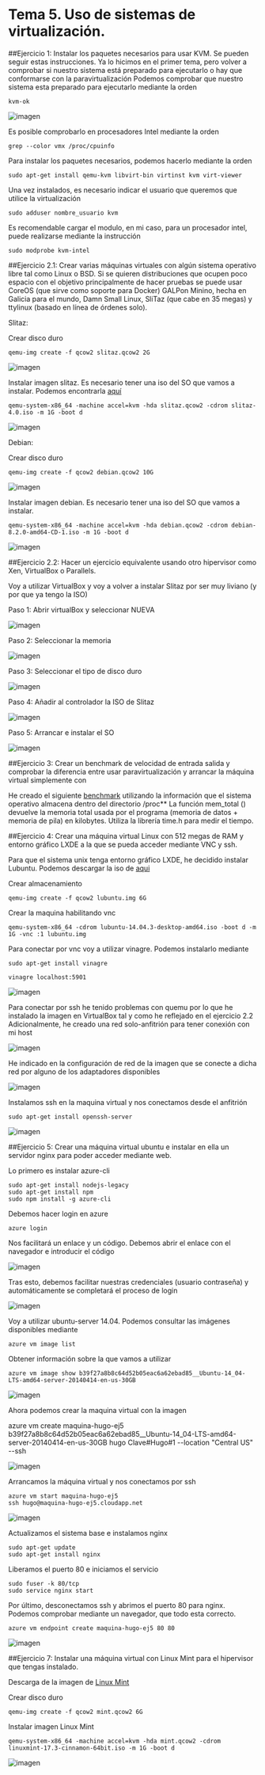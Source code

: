 # Tema 5. Uso de sistemas de virtualización. 

##Ejercicio 1: Instalar los paquetes necesarios para usar KVM. Se pueden seguir estas instrucciones. Ya lo hicimos en el primer tema, pero volver a comprobar si nuestro sistema está preparado para ejecutarlo o hay que conformarse con la paravirtualización
Podemos comprobar que nuestro sistema esta preparado para ejecutarlo mediante la orden

	kvm-ok

![imagen](https://www.dropbox.com/s/slhca4tlofunqpj/kvm.png?dl=1)

Es posible comprobarlo en procesadores Intel mediante la orden 

	grep --color vmx /proc/cpuinfo

Para instalar los paquetes necesarios, podemos hacerlo mediante la orden

	sudo apt-get install qemu-kvm libvirt-bin virtinst kvm virt-viewer

Una vez instalados, es necesario indicar el usuario que queremos que utilice la virtualización

	sudo adduser nombre_usuario kvm

Es recomendable cargar el modulo, en mi caso, para un procesador intel, puede realizarse mediante la instrucción

	sudo modprobe kvm-intel

##Ejercicio 2.1: Crear varias máquinas virtuales con algún sistema operativo libre tal como Linux o BSD. Si se quieren distribuciones que ocupen poco espacio con el objetivo principalmente de hacer pruebas se puede usar CoreOS (que sirve como soporte para Docker) GALPon Minino, hecha en Galicia para el mundo, Damn Small Linux, SliTaz (que cabe en 35 megas) y ttylinux (basado en línea de órdenes solo).

Slitaz: 

Crear disco duro

	qemu-img create -f qcow2 slitaz.qcow2 2G

![imagen](https://www.dropbox.com/s/26fimpmrx361dvu/slitazD.png?dl=1)

Instalar imagen slitaz. Es necesario tener una iso del SO que vamos a instalar. Podemos encontrarla [aquí](http://www.slitaz.org/en/)

	qemu-system-x86_64 -machine accel=kvm -hda slitaz.qcow2 -cdrom slitaz-4.0.iso -m 1G -boot d

![imagen](https://www.dropbox.com/s/o4yg7s3fuyicx7d/slitazI.png?dl=1)


Debian:

Crear disco duro
	
	qemu-img create -f qcow2 debian.qcow2 10G

![imagen](https://www.dropbox.com/s/jlbq07lmtkd585x/discoD.png?dl=1)

Instalar imagen debian. Es necesario tener una iso del SO que vamos a instalar.

	qemu-system-x86_64 -machine accel=kvm -hda debian.qcow2 -cdrom debian-8.2.0-amd64-CD-1.iso -m 1G -boot d

![imagen](https://www.dropbox.com/s/cmsfrzeobpis9je/debianI.png?dl=1)

	

##Ejercicio 2.2: Hacer un ejercicio equivalente usando otro hipervisor como Xen, VirtualBox o Parallels.

Voy a utilizar VirtualBox y voy a volver a instalar Slitaz por ser muy liviano (y por que ya tengo la ISO)

Paso 1: Abrir virtualBox y seleccionar NUEVA

![imagen](https://www.dropbox.com/s/vtgbp7se5cvpsfj/vb1.png?dl=1)

Paso 2: Seleccionar la memoria

![imagen](https://www.dropbox.com/s/say4jyw3dsdzlaq/vb2.png?dl=1)

Paso 3: Seleccionar el tipo de disco duro

![imagen](https://www.dropbox.com/s/gf0yegwzngj9w5l/vb3.png?dl=1)

Paso 4: Añadir al controlador la ISO de Slitaz

![imagen](https://www.dropbox.com/s/2p8ig9et9zr11wx/vb4.png?dl=1)

Paso 5: Arrancar e instalar el SO

![imagen](https://www.dropbox.com/s/jhtoguiq01173xf/vb5.png?dl=1)

##Ejercicio 3: Crear un benchmark de velocidad de entrada salida y comprobar la diferencia entre usar paravirtualización y arrancar la máquina virtual simplemente con

He creado el siguiente [benchmark](https://github.com/hugobarzano/IV-2015-16/blob/master/ejercicios/HugoBarzano/bm2.cpp) utilizando la información que el sistema operativo almacena dentro del directorio /proc**
La función mem_total () devuelve la memoria total usada por el programa (memoria de datos + memoria de pila) en kilobytes. Utiliza la librería time.h para medir el tiempo. 

##Ejercicio 4: Crear una máquina virtual Linux con 512 megas de RAM y entorno gráfico LXDE a la que se pueda acceder mediante VNC y ssh.

Para que el sistema unix tenga entorno gráfico LXDE, he decidido instalar Lubuntu. Podemos descargar la iso de [aqui](http://cdimage.ubuntu.com/lubuntu/releases/14.04/release/)

Crear almacenamiento
	
	qemu-img create -f qcow2 lubuntu.img 6G

Crear la maquina habilitando vnc

	qemu-system-x86_64 -cdrom lubuntu-14.04.3-desktop-amd64.iso -boot d -m 1G -vnc :1 lubuntu.img


Para conectar por vnc voy a utilizar vinagre. Podemos instalarlo mediante 

	sudo apt-get install vinagre

	vinagre localhost:5901

![imagen](https://www.dropbox.com/s/1e2k773w1ae7rp9/vinagre1.png?dl=1)

Para conectar por ssh he tenido problemas con quemu por lo que he instalado la imagen en VirtualBox tal y como he reflejado en el ejercicio 2.2
Adicionalmente, he creado una red solo-anfitrión para tener conexión con mi host

![imagen](https://www.dropbox.com/s/7b2xgkf02xne1tf/lubuntu2.png?dl=1)

He indicado en la configuración de red de la imagen que se conecte a dicha red por alguno de los adaptadores disponibles

![imagen](https://www.dropbox.com/s/5sg2actbaiyecv5/lubuntu3.png?dl=1)

Instalamos ssh en la maquina virtual y nos conectamos desde el anfitrión 

	sudo apt-get install openssh-server

![imagen](https://www.dropbox.com/s/pux0uz553ji51u7/lubuntu4.png?dl=1)



##Ejercicio 5: Crear una máquina virtual ubuntu e instalar en ella un servidor nginx para poder acceder mediante web.

Lo primero es instalar azure-cli

	sudo apt-get install nodejs-legacy
	sudo apt-get install npm
	sudo npm install -g azure-cli

Debemos hacer login en azure

	azure login

Nos facilitará un enlace y un código. Debemos abrir el enlace con el navegador e introducir el código

![imagen](https://www.dropbox.com/s/grjusrkfn0m02q8/azure1.png?dl=1)

Tras esto, debemos facilitar nuestras credenciales (usuario contraseña) y automáticamente se completará el proceso de login

![imagen](https://www.dropbox.com/s/rnxej18vbrjkqhm/azure2.png?dl=1)

Voy a utilizar ubuntu-server 14.04. Podemos consultar las imágenes disponibles mediante 

	azure vm image list

Obtener información sobre la que vamos a utilizar

	azure vm image show b39f27a8b8c64d52b05eac6a62ebad85__Ubuntu-14_04-LTS-amd64-server-20140414-en-us-30GB

![imagen](https://www.dropbox.com/s/o1auh09bqw11y2b/azure4.png?dl=1)

Ahora podemos crear la maquina virtual con la imagen

azure vm create maquina-hugo-ej5 b39f27a8b8c64d52b05eac6a62ebad85__Ubuntu-14_04-LTS-amd64-server-20140414-en-us-30GB hugo Clave#Hugo#1 --location "Central US" --ssh

![imagen](https://www.dropbox.com/s/menasge58ap7qjj/azure5.png?dl=1)

Arrancamos la máquina virtual y nos conectamos por ssh

	azure vm start maquina-hugo-ej5
	ssh hugo@maquina-hugo-ej5.cloudapp.net

![imagen](https://www.dropbox.com/s/8zkbrkkb8rz3zz8/azure6.png?dl=1)

Actualizamos el sistema base e instalamos nginx

	sudo apt-get update
	sudo apt-get install nginx

Liberamos el puerto 80 e iniciamos el servicio

	sudo fuser -k 80/tcp
	sudo service nginx start


Por último, desconectamos ssh y abrimos el puerto 80 para nginx. Podemos comprobar mediante un navegador, que todo esta correcto. 

	azure vm endpoint create maquina-hugo-ej5 80 80

![imagen](https://www.dropbox.com/s/hxf478398xhw37f/azure7.png?dl=1)


##Ejercicio 7: Instalar una máquina virtual con Linux Mint para el hipervisor que tengas instalado.

Descarga de la imagen de [Linux Mint](http://www.linuxmint.com/download.php)

Crear disco duro
	
	qemu-img create -f qcow2 mint.qcow2 6G

Instalar imagen Linux Mint

	qemu-system-x86_64 -machine accel=kvm -hda mint.qcow2 -cdrom linuxmint-17.3-cinnamon-64bit.iso -m 1G -boot d

![imagen](https://www.dropbox.com/s/x6qtgb9329uuf4z/mint.png?dl=1)


